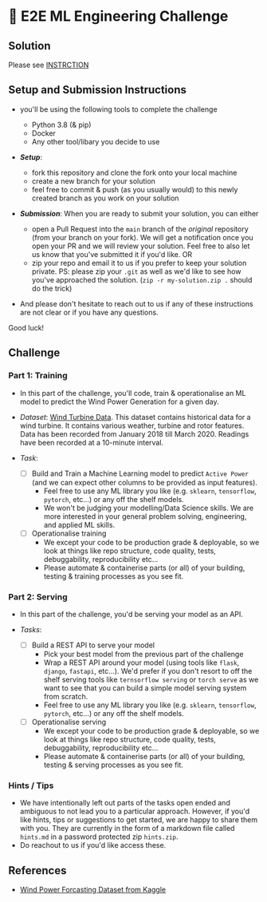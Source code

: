 # 🤖 E2E ML Engineering Challenge

## Solution

Please see [INSTRCTION](INSTRUCTION.md)

## Setup and Submission Instructions

- you'll be using the following tools to complete the challenge
  - Python 3.8 (& pip)
  - Docker
  - Any other tool/libary you decide to use

- **_Setup_**:
  - fork this repository and clone the fork onto your local machine
  - create a new branch for your solution
  - feel free to commit & push (as you usually would) to this newly created branch as you work on your solution

- **_Submission_**: When you are ready to submit your solution, you can either
  - open a Pull Request into the `main` branch of the *original* repository (from your branch on your fork). We will get a notification once you open your PR and we will review your solution. Feel free to also let us know that you've submitted it if you'd like.
  OR
  - zip your repo and email it to us if you prefer to keep your solution private. PS: please zip your `.git` as well as we'd like to see how you've approached the solution. (`zip -r my-solution.zip .` should do the trick)

- And please don't hesitate to reach out to us if any of these instructions are not clear or if you have any questions.

Good luck!

## Challenge

### Part 1: Training

- In this part of the challenge, you'll code, train & operationalise an ML model to predict the Wind Power Generation for a given day.

- _Dataset_: [Wind Turbine Data](./data/wind_power_generation.csv). 
  This dataset contains historical data for a wind turbine. 
  It contains various weather, turbine and rotor features. 
  Data has been recorded from January 2018 till March 2020. 
  Readings have been recorded at a 10-minute interval.

- _Task_:
  - [ ] Build and Train a Machine Learning model to predict `Active Power` 
    (and we can expect other columns to be provided as input features).
    - Feel free to use any ML library you like (e.g. `sklearn`, `tensorflow`, `pytorch`, etc...) 
      or any off the shelf models.
    - We won't be judging your modelling/Data Science skills. 
      We are more interested in your general problem solving, engineering, and applied ML skills.
  - [ ] Operationalise training
    - We except your code to be production grade & deployable, so we look at things like 
      repo structure, code quality, tests, debuggability, reproducibility etc...
    - Please automate & containerise parts (or all) of your building, 
      testing & training processes as you see fit.  

### Part 2: Serving

- In this part of the challenge, you'd be serving your model as an API.

- _Tasks_:
  - [ ] Build a REST API to serve your model
    - Pick your best model from the previous part of the challenge
    - Wrap a REST API around your model (using tools like `flask`, `django`, `fastapi`, etc...). We'd prefer if you don't resort to off the shelf serving tools like `ternsorflow serving` or `torch serve` as we want to see that you can build a simple model serving system from scratch.
    - Feel free to use any ML library you like (e.g. `sklearn`, `tensorflow`, `pytorch`, etc...) or any off the shelf models.
  - [ ] Operationalise serving
    - We except your code to be production grade & deployable, so we look at things like repo structure, code quality, tests, debuggability, reproducibility etc...
    - Please automate & containerise parts (or all) of your building, testing & serving processes as you see fit.

### Hints / Tips

- We have intentionally left out parts of the tasks open ended and ambiguous to not lead you to a particular approach. However, if you'd like hints, tips or suggestions to get started, we are happy to share them with you. They are currently in the form of a markdown file called `hints.md` in a password protected zip `hints.zip`.
- Do reachout to us if you'd like access these.

## References

- [Wind Power Forcasting Dataset from Kaggle](https://www.kaggle.com/theforcecoder/wind-power-forecasting)

